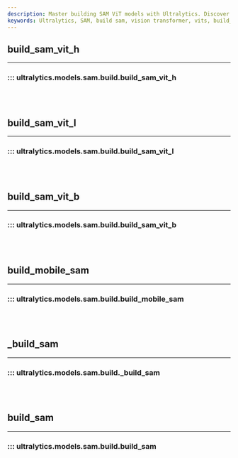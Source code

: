 ```yaml
---
description: Master building SAM ViT models with Ultralytics. Discover steps to leverage the power of SAM and Vision Transformer sessions.
keywords: Ultralytics, SAM, build sam, vision transformer, vits, build_sam_vit_l, build_sam_vit_b, build_sam
---
```


## build_sam_vit_h
---
### ::: ultralytics.models.sam.build.build_sam_vit_h
<br><br>

## build_sam_vit_l
---
### ::: ultralytics.models.sam.build.build_sam_vit_l
<br><br>

## build_sam_vit_b
---
### ::: ultralytics.models.sam.build.build_sam_vit_b
<br><br>

## build_mobile_sam
---
### ::: ultralytics.models.sam.build.build_mobile_sam
<br><br>

## _build_sam
---
### ::: ultralytics.models.sam.build._build_sam
<br><br>

## build_sam
---
### ::: ultralytics.models.sam.build.build_sam
<br><br>